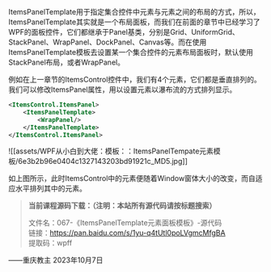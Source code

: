 ItemsPanelTemplate用于指定集合控件中元素与元素之间的布局的方式，所以，ItemsPanelTemplate其实就是一个布局面板，而我们在前面的章节中已经学习了WPF的面板控件，它们都继承于Panel基类，分别是Grid、UniformGrid、StackPanel、WrapPanel、DockPanel、Canvas等。而在使用ItemsPanelTemplate模板去设置某一个集合控件的元素布局面板时，默认使用StackPanel布局，或者WrapPanel。

例如在上一章节的ItemsControl控件中，我们有4个元素，它们都是垂直排列的。我们可以修改ItemsPanel属性，用以设置元素以瀑布流的方式排列显示。

```xml
<ItemsControl.ItemsPanel>
    <ItemsPanelTemplate>
        <WrapPanel/>
    </ItemsPanelTemplate>
</ItemsControl.ItemsPanel>
```

![[assets/WPF从小白到大佬：模板：：ItemsPanelTempate元素模板/6e3b2b96e0404c1327143203bd91921c_MD5.jpg]]

如上图所示，此时ItemsControl中的元素便随着Window窗体大小的改变，而自适应水平排列其中的元素。

> **当前课程源码下载：（注明：本站所有源代码请按标题搜索）**
> 
> 文件名：067-《ItemsPanelTemplate元素面板模板》-源代码  
> 链接：https://pan.baidu.com/s/1yu-q4tUtl0poLVgmcMfgBA  
> 提取码：wpff

——重庆教主 2023年10月7日